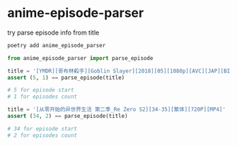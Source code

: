 # anime-episode-parser

try parse episode info from title

```bash
poetry add anime_episode_parser
```

```python
from anime_episode_parser import parse_episode

title = '[YMDR][哥布林殺手][Goblin Slayer][2018][05][1080p][AVC][JAP][BIG5][MP4-AAC][繁中]'
assert (5, 1) == parse_episode(title)

# 5 for episode start
# 1 for episodes count

title = '[从零开始的异世界生活 第二季_Re Zero S2][34-35][繁体][720P][MP4]'
assert (34, 2) == parse_episode(title)

# 34 for episode start
# 2 for episodes count
```
